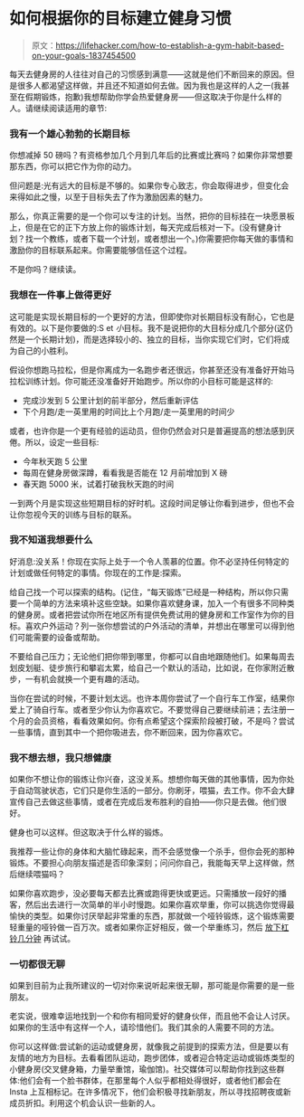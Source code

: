# 如何根据你的目标建立健身习惯

> 原文：<https://lifehacker.com/how-to-establish-a-gym-habit-based-on-your-goals-1837454500>

每天去健身房的人往往对自己的习惯感到满意——这就是他们不断回来的原因。但是很多人都渴望这样做，并且还不知道如何去做。因为我也是这样的人之一(我甚至在假期锻炼，抱歉)我想帮助你学会热爱健身房——但这取决于你是什么样的人。请继续阅读适用的章节:



### 我有一个雄心勃勃的长期目标

你想减掉 50 磅吗？有资格参加几个月到几年后的比赛或比赛吗？如果你非常想要那东西，你可以把它作为你的动力。

但问题是:光有远大的目标是不够的。如果你专心致志，你会取得进步，但变化会来得如此之慢，以至于目标失去了作为激励因素的魅力。

那么，你真正需要的是一个你可以专注的计划。当然，把你的目标挂在一块愿景板上，但是在它的正下方放上你的锻炼计划，每天完成后核对一下。(没有健身计划？找一个教练，或者下载一个计划，或者想出一个。)你需要把你每天做的事情和激励你的目标联系起来。你需要能够信任这个过程。

不是你吗？继续读。

### 我想在一件事上做得更好

这可能是实现长期目标的一个更好的方法，但即使你对长期目标没有耐心，它也是有效的。以下是你要做的:S et *小*目标。我不是说把你的大目标分成几个部分(这仍然是一个长期计划)，而是选择较小的、独立的目标，当你实现它们时，它们将成为自己的小胜利。

假设你想跑马拉松，但是你离成为一名跑步者还很远，你甚至还没有准备好开始马拉松训练计划。你可能还没准备好开始跑步。所以你的小目标可能是这样的:

*   完成沙发到 5 公里计划的前半部分，然后重新评估
*   下个月跑/走一英里用的时间比上个月跑/走一英里用的时间少

或者，也许你是一个更有经验的运动员，但你仍然会对只是普遍提高的想法感到厌倦。所以，设定一些目标:

*   今年秋天跑 5 公里
*   每周在健身房做深蹲，看看我是否能在 12 月前增加到 X 磅
*   春天跑 5000 米，试着打破我秋天跑的时间

一到两个月是实现这些短期目标的好时机。这段时间足够让你看到进步，但也不会让你忽视今天的训练与目标的联系。

### 我不知道我想要什么

好消息:没关系！你现在实际上处于一个令人羡慕的位置。你不必坚持任何特定的计划或做任何特定的事情。你现在的工作是:探索。

给自己找一个可以探索的结构。(记住，“每天锻炼”已经是一种结构，所以你只需要一个简单的方法来填补这些空缺。如果你喜欢健身课，加入一个有很多不同种类的健身房。或者把尝试你所在地区所有提供免费试用的健身房和工作室作为你的目标。喜欢户外运动？列一张你想尝试的户外活动的清单，并想出在哪里可以得到他们可能需要的设备或帮助。

不要给自己压力；无论他们把你带到哪里，你都可以自由地跟随他们。如果每周去划皮划艇、徒步旅行和攀岩太累，给自己一个默认的活动，比如说，在你家附近散步，一有机会就换一个更有趣的活动。

当你在尝试的时候，不要计划太远。也许本周你尝试了一个自行车工作室，结果你爱上了骑自行车。或者至少你认为你喜欢它。不要觉得自己要继续前进；去注册一个月的会员资格，看看效果如何。你有点希望这个探索阶段被打破，不是吗？尝试一些事情，直到其中一个把你吸进去，你不断回来，因为你喜欢它。

### 我不想去想，我只想健康

如果你不想让你的锻炼让你兴奋，这没关系。想想你每天做的其他事情，因为你处于自动驾驶状态，它们只是你生活的一部分。你刷牙，喂猫，去工作。你不会大肆宣传自己去做这些事情，或者在完成后发布胜利的自拍——你只是去做。他们很好。

健身也可以这样。但这取决于什么样的锻炼。

我推荐一些让你的身体和大脑忙碌起来，而不会感觉像一个杀手，但你会死的那种锻炼。不要担心向朋友描述是否印象深刻；问问你自己，我能每天早上这样做，然后继续喂猫吗？

如果你喜欢跑步，没必要每天都去比赛或跑得更快或更远。只需播放一段好的播客，然后出去进行一次简单的半小时慢跑。如果你喜欢举重，你可以挑选你觉得最愉快的类型。如果你讨厌举起非常重的东西，那就做一个哑铃锻炼，这个锻炼需要轻重量的哑铃做一百万次。或者如果你正好相反，做一个举重练习，然后 [放下杠铃几分钟](https://vitals.lifehacker.com/how-long-you-should-rest-between-sets-for-the-biggest-t-1782785683) 再试试。

### 一切都很无聊

如果到目前为止我所建议的一切对你来说听起来很无聊，那可能是你需要的是一些朋友。

老实说，很难幸运地找到一个和你有相同爱好的健身伙伴，而且他不会让人讨厌。如果你的生活中有这样一个人，请珍惜他们。我们其余的人需要不同的方法。

你可以这样做:尝试新的运动或健身房，就像我之前提到的探索方法，但是要以有友情的地方为目标。去看看团队运动，跑步团体，或者迎合特定运动或锻炼类型的小健身房(交叉健身箱，力量举重馆，瑜伽馆)。社交媒体可以帮助你找到这些群体:他们会有一个脸书群体，在那里每个人似乎都相处得很好，或者他们都会在 Insta 上互相标记。在许多情况下，他们会积极寻找新朋友，所以寻找招聘夜或新成员折扣。利用这个机会认识一些新的人。